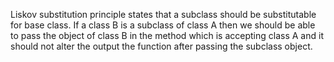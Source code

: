 Liskov substitution principle states that a subclass should be substitutable for base class.
If a class B is a subclass of class A then we should be able to pass the object of class B in the method which is 
accepting class A and it should not alter the output the function after passing the subclass object.
